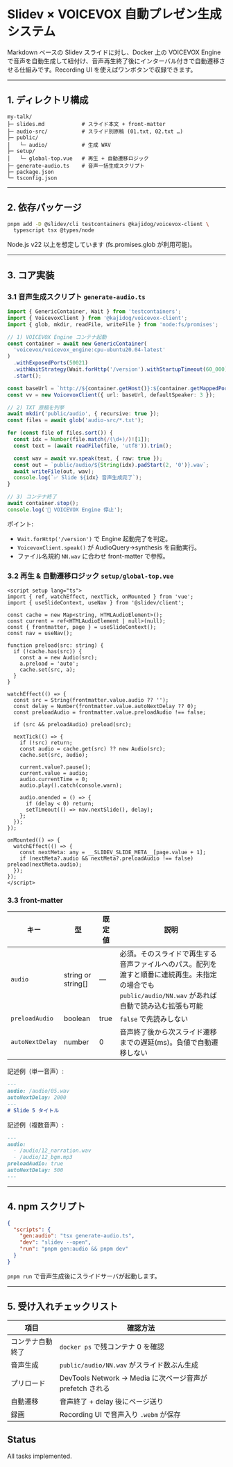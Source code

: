 # Slidev × VOICEVOX 自動プレゼン生成システム

Markdown ベースの Slidev スライドに対し、Docker 上の VOICEVOX Engine で音声を自動生成して紐付け、音声再生終了後にインターバル付きで自動遷移させる仕組みです。Recording UI を使えばワンボタンで収録できます。

---

## 1. ディレクトリ構成

```text
my-talk/
├─ slides.md            # スライド本文 + front-matter
├─ audio-src/           # スライド別原稿 (01.txt, 02.txt …)
├─ public/
│   └─ audio/           # 生成 WAV
├─ setup/
│   └─ global-top.vue   # 再生 + 自動遷移ロジック
├─ generate-audio.ts    # 音声一括生成スクリプト
├─ package.json
└─ tsconfig.json
```

---

## 2. 依存パッケージ

```bash
pnpm add -D @slidev/cli testcontainers @kajidog/voicevox-client \
  typescript tsx @types/node
```

Node.js v22 以上を想定しています (fs.promises.glob が利用可能)。

---

## 3. コア実装

### 3.1 音声生成スクリプト `generate-audio.ts`

```ts
import { GenericContainer, Wait } from 'testcontainers';
import { VoicevoxClient } from '@kajidog/voicevox-client';
import { glob, mkdir, readFile, writeFile } from 'node:fs/promises';

// 1) VOICEVOX Engine コンテナ起動
const container = await new GenericContainer(
  'voicevox/voicevox_engine:cpu-ubuntu20.04-latest'
)
  .withExposedPorts(50021)
  .withWaitStrategy(Wait.forHttp('/version').withStartupTimeout(60_000))
  .start();

const baseUrl = `http://${container.getHost()}:${container.getMappedPort(50021)}`;
const vv = new VoicevoxClient({ url: baseUrl, defaultSpeaker: 3 });

// 2) TXT 原稿を列挙
await mkdir('public/audio', { recursive: true });
const files = await glob('audio-src/*.txt');

for (const file of files.sort()) {
  const idx = Number(file.match(/(\d+)/)![1]);
  const text = (await readFile(file, 'utf8')).trim();

  const wav = await vv.speak(text, { raw: true });
  const out = `public/audio/${String(idx).padStart(2, '0')}.wav`;
  await writeFile(out, wav);
  console.log(`✅ Slide ${idx} 音声生成完了`);
}

// 3) コンテナ終了
await container.stop();
console.log('🛑 VOICEVOX Engine 停止');
```

ポイント:
- `Wait.forHttp('/version')` で Engine 起動完了を判定。
- `VoicevoxClient.speak()` が AudioQuery→synthesis を自動実行。
- ファイル名規約 `NN.wav` に合わせ front-matter で参照。

### 3.2 再生 & 自動遷移ロジック `setup/global-top.vue`

```vue
<script setup lang="ts">
import { ref, watchEffect, nextTick, onMounted } from 'vue';
import { useSlideContext, useNav } from '@slidev/client';

const cache = new Map<string, HTMLAudioElement>();
const current = ref<HTMLAudioElement | null>(null);
const { frontmatter, page } = useSlideContext();
const nav = useNav();

function preload(src: string) {
  if (!cache.has(src)) {
    const a = new Audio(src);
    a.preload = 'auto';
    cache.set(src, a);
  }
}

watchEffect(() => {
  const src = String(frontmatter.value.audio ?? '');
  const delay = Number(frontmatter.value.autoNextDelay ?? 0);
  const preloadAudio = frontmatter.value.preloadAudio !== false;

  if (src && preloadAudio) preload(src);

  nextTick(() => {
    if (!src) return;
    const audio = cache.get(src) ?? new Audio(src);
    cache.set(src, audio);

    current.value?.pause();
    current.value = audio;
    audio.currentTime = 0;
    audio.play().catch(console.warn);

    audio.onended = () => {
      if (delay < 0) return;
      setTimeout(() => nav.nextSlide(), delay);
    };
  });
});

onMounted(() => {
  watchEffect(() => {
    const nextMeta: any = __SLIDEV_SLIDE_META__[page.value + 1];
    if (nextMeta?.audio && nextMeta?.preloadAudio !== false) preload(nextMeta.audio);
  });
});
</script>
```

### 3.3 front-matter

| キー | 型 | 既定値 | 説明 |
| ---- | --- | ---- | ---- |
| `audio` | string or string[] | — | 必須。そのスライドで再生する音声ファイルへのパス。配列を渡すと順番に連続再生。未指定の場合でも `public/audio/NN.wav` があれば自動で読み込む拡張も可能 |
| `preloadAudio` | boolean | true | `false` で先読みしない |
| `autoNextDelay` | number | 0 | 音声終了後から次スライド遷移までの遅延(ms)。負値で自動遷移しない |

記述例（単一音声）:

```markdown
---
audio: /audio/05.wav
autoNextDelay: 2000
---
# Slide 5 タイトル
```

記述例（複数音声）:

```markdown
---
audio:
  - /audio/12_narration.wav
  - /audio/12_bgm.mp3
preloadAudio: true
autoNextDelay: 500
---
```

---

## 4. npm スクリプト

```json
{
  "scripts": {
    "gen:audio": "tsx generate-audio.ts",
    "dev": "slidev --open",
    "run": "pnpm gen:audio && pnpm dev"
  }
}
```

`pnpm run` で音声生成後にスライドサーバが起動します。

---

## 5. 受け入れチェックリスト

| 項目 | 確認方法 |
| --- | --- |
| コンテナ自動終了 | `docker ps` で残コンテナ 0 を確認 |
| 音声生成 | `public/audio/NN.wav` がスライド数ぶん生成 |
| プリロード | DevTools Network → Media に次ページ音声が prefetch される |
| 自動遷移 | 音声終了 + delay 後にページ送り |
| 録画 | Recording UI で音声入り `.webm` が保存 |


## Status

All tasks implemented.

